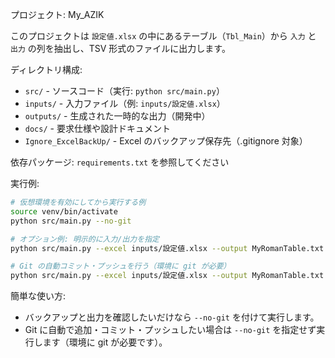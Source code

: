 プロジェクト: My_AZIK

このプロジェクトは `設定値.xlsx` の中にあるテーブル（`Tbl_Main`）から `入力` と `出力` の列を抽出し、TSV 形式のファイルに出力します。

ディレクトリ構成:
- `src/` - ソースコード（実行: `python src/main.py`）
- `inputs/` - 入力ファイル（例: `inputs/設定値.xlsx`）
- `outputs/` - 生成された一時的な出力（開発中）
- `docs/` - 要求仕様や設計ドキュメント
- `Ignore_ExcelBackUp/` - Excel のバックアップ保存先（.gitignore 対象）

依存パッケージ: `requirements.txt` を参照してください

実行例:
```bash
# 仮想環境を有効にしてから実行する例
source venv/bin/activate
python src/main.py --no-git

# オプション例: 明示的に入力/出力を指定
python src/main.py --excel inputs/設定値.xlsx --output MyRomanTable.txt

# Git の自動コミット・プッシュを行う（環境に git が必要）
python src/main.py --excel inputs/設定値.xlsx --output MyRomanTable.txt
```

簡単な使い方:
- バックアップと出力を確認したいだけなら `--no-git` を付けて実行します。
- Git に自動で追加・コミット・プッシュしたい場合は `--no-git` を指定せず実行します（環境に git が必要です）。
